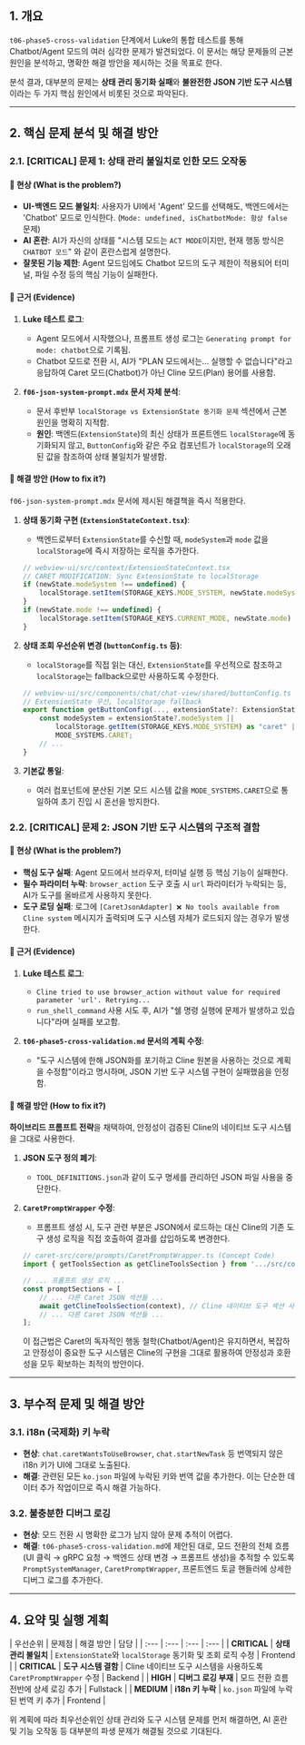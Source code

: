 ## 1. 개요

`t06-phase5-cross-validation` 단계에서 Luke의 통합 테스트를 통해 Chatbot/Agent 모드의 여러 심각한 문제가 발견되었다. 이 문서는 해당 문제들의 근본 원인을 분석하고, 명확한 해결 방안을 제시하는 것을 목표로 한다.

분석 결과, 대부분의 문제는 __상태 관리 동기화 실&#xD328;__&#xC640; __불완전한 JSON 기반 도구 시스&#xD15C;__&#xC774;라는 두 가지 핵심 원인에서 비롯된 것으로 파악된다.

---

## 2. 핵심 문제 분석 및 해결 방안

### 2.1. [CRITICAL] 문제 1: 상태 관리 불일치로 인한 모드 오작동

#### 🔴 현상 (What is the problem?)

- __UI-백엔드 모드 불일치__: 사용자가 UI에서 'Agent' 모드를 선택해도, 백엔드에서는 'Chatbot' 모드로 인식한다. (`Mode: undefined, isChatbotMode: 항상 false` 문제)
- __AI 혼란__: AI가 자신의 상태를 "시스템 모드는 `ACT MODE`이지만, 현재 행동 방식은 `CHATBOT 모드`" 와 같이 혼란스럽게 설명한다.
- __잘못된 기능 제한__: Agent 모드임에도 Chatbot 모드의 도구 제한이 적용되어 터미널, 파일 수정 등의 핵심 기능이 실패한다.

#### 🧐 근거 (Evidence)

1. __Luke 테스트 로그__:

   - Agent 모드에서 시작했으나, 프롬프트 생성 로그는 `Generating prompt for mode: chatbot`으로 기록됨.
   - Chatbot 모드로 전환 시, AI가 "PLAN 모드에서는... 실행할 수 없습니다"라고 응답하여 Caret 모드(Chatbot)가 아닌 Cline 모드(Plan) 용어를 사용함.

2. __`f06-json-system-prompt.mdx` 문서 자체 분석__:

   - 문서 후반부 `localStorage vs ExtensionState 동기화 문제` 섹션에서 근본 원인을 명확히 지적함.
   - __원인__: 백엔드(`ExtensionState`)의 최신 상태가 프론트엔드 `localStorage`에 동기화되지 않고, `ButtonConfig`와 같은 주요 컴포넌트가 `localStorage`의 오래된 값을 참조하여 상태 불일치가 발생함.

#### 🔧 해결 방안 (How to fix it?)

`f06-json-system-prompt.mdx` 문서에 제시된 해결책을 즉시 적용한다.

1. __상태 동기화 구현 (`ExtensionStateContext.tsx`)__:

   - 백엔드로부터 `ExtensionState`를 수신할 때, `modeSystem`과 `mode` 값을 `localStorage`에 즉시 저장하는 로직을 추가한다.

   ```typescript
   // webview-ui/src/context/ExtensionStateContext.tsx
   // CARET MODIFICATION: Sync ExtensionState to localStorage
   if (newState.modeSystem !== undefined) {
       localStorage.setItem(STORAGE_KEYS.MODE_SYSTEM, newState.modeSystem)
   }
   if (newState.mode !== undefined) {
       localStorage.setItem(STORAGE_KEYS.CURRENT_MODE, newState.mode)
   }
   ```

2. __상태 조회 우선순위 변경 (`buttonConfig.ts` 등)__:

   - `localStorage`를 직접 읽는 대신, `ExtensionState`를 우선적으로 참조하고 `localStorage`는 fallback으로만 사용하도록 수정한다.

   ```typescript
   // webview-ui/src/components/chat/chat-view/shared/buttonConfig.ts
   // ExtensionState 우선, localStorage fallback
   export function getButtonConfig(..., extensionState?: ExtensionState): ButtonConfig {
       const modeSystem = extensionState?.modeSystem || 
           localStorage.getItem(STORAGE_KEYS.MODE_SYSTEM) as "caret" | "cline" || 
           MODE_SYSTEMS.CARET;
       // ...
   }
   ```

3. __기본값 통일__:

   - 여러 컴포넌트에 분산된 기본 모드 시스템 값을 `MODE_SYSTEMS.CARET`으로 통일하여 초기 진입 시 혼선을 방지한다.

### 2.2. [CRITICAL] 문제 2: JSON 기반 도구 시스템의 구조적 결함

#### 🔴 현상 (What is the problem?)

- __핵심 도구 실패__: Agent 모드에서 브라우저, 터미널 실행 등 핵심 기능이 실패한다.
- __필수 파라미터 누락__: `browser_action` 도구 호출 시 `url` 파라미터가 누락되는 등, AI가 도구를 올바르게 사용하지 못한다.
- __도구 로딩 실패__: 로그에 `[CaretJsonAdapter] ❌ No tools available from Cline system` 메시지가 출력되며 도구 시스템 자체가 로드되지 않는 경우가 발생한다.

#### 🧐 근거 (Evidence)

1. __Luke 테스트 로그__:

   - `Cline tried to use browser_action without value for required parameter 'url'. Retrying...`
   - `run_shell_command` 사용 시도 후, AI가 "쉘 명령 실행에 문제가 발생하고 있습니다"라며 실패를 보고함.

2. __`t06-phase5-cross-validation.md` 문서의 계획 수정__:
   - "도구 시스템에 한해 JSON화를 포기하고 Cline 원본을 사용하는 것으로 계획을 수정함"이라고 명시하며, JSON 기반 도구 시스템 구현이 실패했음을 인정함.

#### 🔧 해결 방안 (How to fix it?)

__하이브리드 프롬프트 전&#xB7B5;__&#xC744; 채택하여, 안정성이 검증된 Cline의 네이티브 도구 시스템을 그대로 사용한다.

1. __JSON 도구 정의 폐기__:

   - `TOOL_DEFINITIONS.json`과 같이 도구 명세를 관리하던 JSON 파일 사용을 중단한다.

2. __`CaretPromptWrapper` 수정__:

   - 프롬프트 생성 시, 도구 관련 부분은 JSON에서 로드하는 대신 Cline의 기존 도구 생성 로직을 직접 호출하여 결과를 삽입하도록 변경한다.

   ```typescript
   // caret-src/core/prompts/CaretPromptWrapper.ts (Concept Code)
   import { getToolsSection as getClineToolsSection } from '.../src/core/prompts/system-prompt/sections/tools';

   // ... 프롬프트 생성 로직 ...
   const promptSections = [
       // ... 다른 Caret JSON 섹션들 ...
       await getClineToolsSection(context), // Cline 네이티브 도구 섹션 사용
       // ... 다른 Caret JSON 섹션들 ...
   ];
   ```

   이 접근법은 Caret의 독자적인 행동 철학(Chatbot/Agent)은 유지하면서, 복잡하고 안정성이 중요한 도구 시스템은 Cline의 구현을 그대로 활용하여 안정성과 호환성을 모두 확보하는 최적의 방안이다.

---

## 3. 부수적 문제 및 해결 방안

### 3.1. i18n (국제화) 키 누락

- __현상__: `chat.caretWantsToUseBrowser`, `chat.startNewTask` 등 번역되지 않은 i18n 키가 UI에 그대로 노출된다.
- __해결__: 관련된 모든 `ko.json` 파일에 누락된 키와 번역 값을 추가한다. 이는 단순한 데이터 추가 작업이므로 즉시 해결 가능하다.

### 3.2. 불충분한 디버그 로깅

- __현상__: 모드 전환 시 명확한 로그가 남지 않아 문제 추적이 어렵다.
- __해결__: `t06-phase5-cross-validation.md`에 제안된 대로, 모드 전환의 전체 흐름(UI 클릭 → gRPC 요청 → 백엔드 상태 변경 → 프롬프트 생성)을 추적할 수 있도록 `PromptSystemManager`, `CaretPromptWrapper`, 프론트엔드 토글 핸들러에 상세한 디버그 로그를 추가한다.

---

## 4. 요약 및 실행 계획

| 우선순위 | 문제점 | 해결 방안 | 담당 | | :--- | :--- | :--- | :--- | | __CRITICAL__ | __상태 관리 불일치__ | `ExtensionState`와 `localStorage` 동기화 및 조회 로직 수정 | Frontend | | __CRITICAL__ | __도구 시스템 결함__ | Cline 네이티브 도구 시스템을 사용하도록 `CaretPromptWrapper` 수정 | Backend | | __HIGH__ | __디버그 로깅 부재__ | 모드 전환 흐름 전반에 상세 로깅 추가 | Fullstack | | __MEDIUM__ | __i18n 키 누락__ | `ko.json` 파일에 누락된 번역 키 추가 | Frontend |

위 계획에 따라 최우선순위인 상태 관리와 도구 시스템 문제를 먼저 해결하면, AI 혼란 및 기능 오작동 등 대부분의 파생 문제가 해결될 것으로 기대된다.
